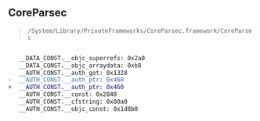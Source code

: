 ## CoreParsec

> `/System/Library/PrivateFrameworks/CoreParsec.framework/CoreParsec`

```diff

   __DATA_CONST.__objc_superrefs: 0x2a0
   __DATA_CONST.__objc_arraydata: 0xb8
   __AUTH_CONST.__auth_got: 0x1328
-  __AUTH_CONST.__auth_ptr: 0x468
+  __AUTH_CONST.__auth_ptr: 0x460
   __AUTH_CONST.__const: 0x2848
   __AUTH_CONST.__cfstring: 0x80a0
   __AUTH_CONST.__objc_const: 0x1d8b0

```
